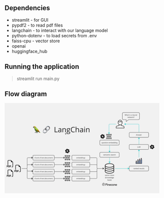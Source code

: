 ## Dependencies
* streamlit - for GUI
* pypdf2 - to read pdf files
* langchain - to interact with our language model
* python-dotenv - to load secrets from .env
* faiss-cpu - vector store
* openai
* huggingface_hub


## Running the application
> streamlit run main.py


## Flow diagram
![Flow Diagram](./images/FlowDiagram.png)